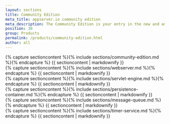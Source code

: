 ```yaml
---
layout: sections
title: Community Edition
meta_title: appserver.io community edition
meta_description: The Community Edition is your entry in the new and amazing world of multithreading enabled PHP. We hope you'll give it a try. Enjoy!
position: 30
group: Products
permalink: /products/community-edition.html
author: all
---
```


<section class="grey">
<div class="container">
{% capture sectioncontent %}{% include sections/community-edition.md %}{% endcapture %}
{{ sectioncontent | markdownify }}
</div>
</section>

<section class="darkgrey">
<div class="container">
{% capture sectioncontent %}{% include sections/webserver.md %}{% endcapture %}
{{ sectioncontent | markdownify }}
</div>
</section>

<section class="grey text-right">
<div class="container">
{% capture sectioncontent %}{% include sections/servlet-engine.md %}{% endcapture %}
{{ sectioncontent | markdownify }}
</div>
</section>

<section class="darkgrey">
<div class="container">
{% capture sectioncontent %}{% include sections/persistence-container.md %}{% endcapture %}
{{ sectioncontent | markdownify }}
</div>
</section>

<section class="grey text-right">
<div class="container">
{% capture sectioncontent %}{% include sections/message-queue.md %}{% endcapture %}
{{ sectioncontent | markdownify }}
</div>
</section>

<section class="darkgrey">
<div class="container">
{% capture sectioncontent %}{% include sections/timer-service.md %}{% endcapture %}
{{ sectioncontent | markdownify }}
</div>
</section>




